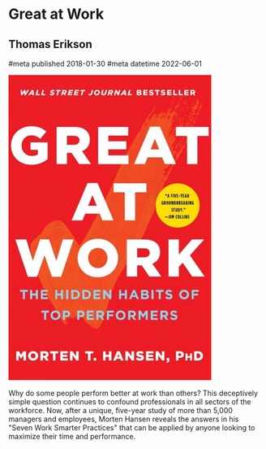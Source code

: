 # Great at Work
## Thomas Erikson
#meta published 2018-01-30
#meta datetime 2022-06-01

![Great at Work: How Top Performers Do Less, Work Better, and Achieve More](covers/great-at-work.jpg)

Why do some people perform better at work than others? This deceptively simple question
continues to confound professionals in all sectors of the workforce. Now,
after a unique, five-year study of more than 5,000 managers and employees,
Morten Hansen reveals the answers in his "Seven Work Smarter Practices" that can
be applied by anyone looking to maximize their time and performance.
